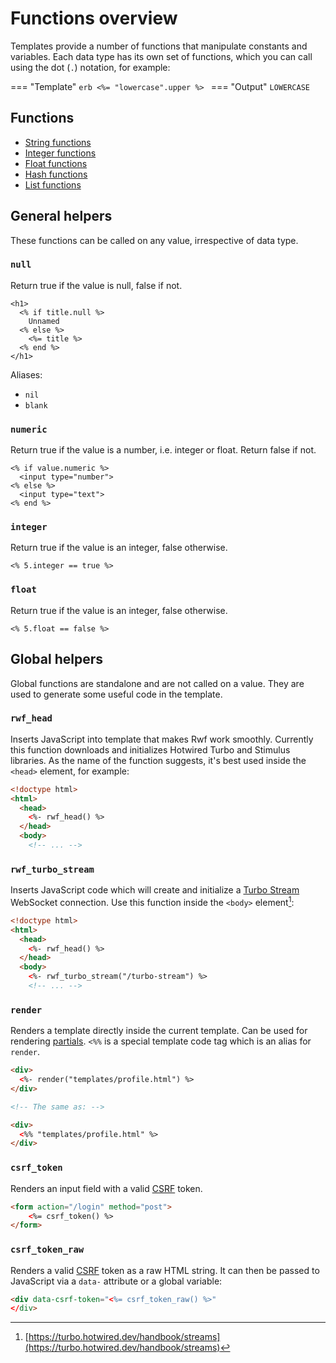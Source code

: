 # Functions overview

Templates provide a number of functions that manipulate constants and variables. Each data type has its own set of functions, which you can call using the dot (`.`) notation, for example:

=== "Template"
    ```erb
    <%= "lowercase".upper %>
    ```
=== "Output"
    ```
    LOWERCASE
    ```

## Functions

- [String functions](string.md)
- [Integer functions](integer.md)
- [Float functions](float.md)
- [Hash functions](hash.md)
- [List functions](list.md)

## General helpers

These functions can be called on any value, irrespective of data type.

### `null`

Return true if the value is null, false if not.

```erb
<h1>
  <% if title.null %>
    Unnamed
  <% else %>
    <%= title %>
  <% end %>
</h1>
```

Aliases:

- `nil`
- `blank`

### `numeric`

Return true if the value is a number, i.e. integer or float. Return false if not.

```erb
<% if value.numeric %>
  <input type="number">
<% else %>
  <input type="text">
<% end %>
```

### `integer`

Return true if the value is an integer, false otherwise.

```erb
<% 5.integer == true %>
```

### `float`

Return true if the value is an integer, false otherwise.

```erb
<% 5.float == false %>
```

## Global helpers

Global functions are standalone and are not called on a value. They are used to generate some useful code in the template.

### `rwf_head`

Inserts JavaScript into template that makes Rwf work smoothly. Currently this function downloads and initializes Hotwired Turbo and Stimulus libraries. As the name of the function suggests, it's best used inside the `<head>` element, for example:

```html
<!doctype html>
<html>
  <head>
    <%- rwf_head() %>
  </head>
  <body>
    <!-- ... -->
```

### `rwf_turbo_stream`

Inserts JavaScript code which will create and initialize a [Turbo Stream](../../turbo/streams.md) WebSocket connection. Use this function inside the `<body>` element[^1]:

```html
<!doctype html>
<html>
  <head>
    <%- rwf_head() %>
  </head>
  <body>
    <%- rwf_turbo_stream("/turbo-stream") %>
    <!-- ... -->
```

[^1]: [https://turbo.hotwired.dev/handbook/streams](https://turbo.hotwired.dev/handbook/streams)


### `render`

Renders a template directly inside the current template. Can be used for rendering [partials](../partials.md). `<%%` is a special template code tag which is an alias for `render`.

```html
<div>
  <%- render("templates/profile.html") %>
</div>

<!-- The same as: -->

<div>
  <%% "templates/profile.html" %>
</div>
```

### `csrf_token`

Renders an input field with a valid [CSRF](../../../security/CSRF.md) token.

```html
<form action="/login" method="post">
    <%= csrf_token() %>
</form>
```


### `csrf_token_raw`

Renders a valid [CSRF](../../../security/CSRF.md) token as a raw HTML string. It can then be passed to JavaScript via a `data-` attribute or a global variable:

```html
<div data-csrf-token="<%= csrf_token_raw() %>"
</div>
```
